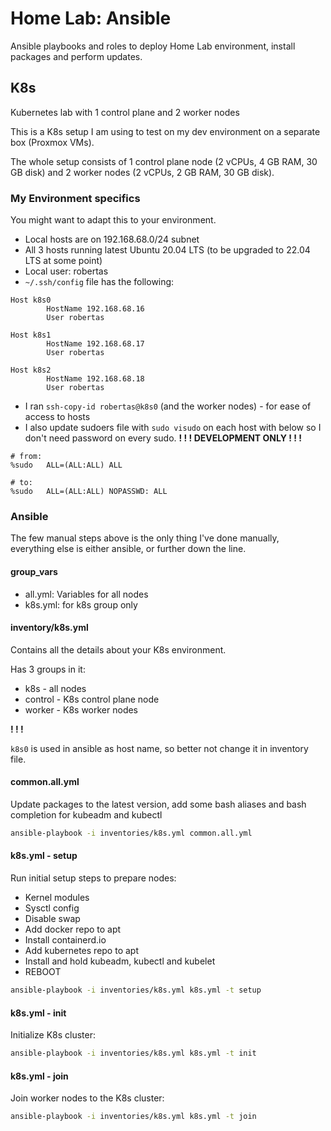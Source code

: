 # Home Lab: Ansible

Ansible playbooks and roles to deploy Home Lab environment, install packages and perform updates.

## K8s

Kubernetes lab with 1 control plane and 2 worker nodes

This is a K8s setup I am using to test on my dev environment on a separate box (Proxmox VMs).

The whole setup consists of 1 control plane node (2 vCPUs, 4 GB RAM, 30 GB disk) and 2 worker nodes (2 vCPUs, 2 GB RAM, 30 GB disk).

### My Environment specifics

You might want to adapt this to your environment.

* Local hosts are on 192.168.68.0/24 subnet
* All 3 hosts running latest Ubuntu 20.04 LTS (to be upgraded to 22.04 LTS at some point)
* Local user: robertas
* `~/.ssh/config` file has the following:
```
Host k8s0
        HostName 192.168.68.16
        User robertas

Host k8s1
        HostName 192.168.68.17
        User robertas

Host k8s2
        HostName 192.168.68.18
        User robertas
```
* I ran `ssh-copy-id robertas@k8s0` (and the worker nodes) - for ease of access to hosts
* I also update sudoers file with `sudo visudo` on each host with below so I don't need password on every sudo. **! ! ! DEVELOPMENT ONLY ! ! !**
```
# from:
%sudo   ALL=(ALL:ALL) ALL

# to:
%sudo   ALL=(ALL:ALL) NOPASSWD: ALL
```

### Ansible

The few manual steps above is the only thing I've done manually, everything else is either ansible, or further down the line.

#### group_vars

* all.yml: Variables for all nodes
* k8s.yml: for k8s group only

#### inventory/k8s.yml

Contains all the details about your K8s environment.

Has 3 groups in it:

* k8s - all nodes
* control - K8s control plane node
* worker - K8s worker nodes

**! ! !**

`k8s0` is used in ansible as host name, so better not change it in inventory file.

#### common.all.yml

Update packages to the latest version, add some bash aliases and bash completion for kubeadm and kubectl

```bash
ansible-playbook -i inventories/k8s.yml common.all.yml
```

#### k8s.yml - setup

Run initial setup steps to prepare nodes:

* Kernel modules
* Sysctl config
* Disable swap
* Add docker repo to apt
* Install containerd.io
* Add kubernetes repo to apt
* Install and hold kubeadm, kubectl and kubelet
* REBOOT

```bash
ansible-playbook -i inventories/k8s.yml k8s.yml -t setup
```

#### k8s.yml - init

Initialize K8s cluster:

```bash
ansible-playbook -i inventories/k8s.yml k8s.yml -t init
```

#### k8s.yml - join

Join worker nodes to the K8s cluster:

```bash
ansible-playbook -i inventories/k8s.yml k8s.yml -t join
```
